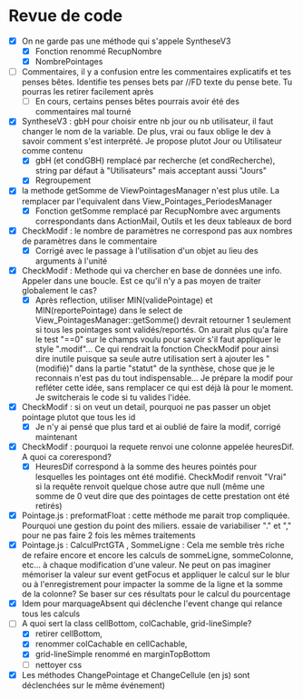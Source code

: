# Revue de code

* [X] On ne garde pas une méthode qui s'appele SyntheseV3
  * [X] Fonction renommé RecupNombre
  * [X] NombrePointages
* [ ] Commentaires, il y a confusion entre les commentaires explicatifs et tes penses bêtes. Identifie tes penses bets par //FD texte du pense bete. Tu pourras les retirer facilement après
  * [ ] En cours, certains penses bêtes pourrais avoir été des commentaires mal tourné
* [X] SyntheseV3 : gbH pour choisir entre nb jour ou nb utilisateur, il faut changer le nom de la variable. De plus, vrai ou faux oblige le dev à savoir comment s'est interprété. Je propose plutot Jour ou Utilisateur comme contenu
  * [X] gbH (et condGBH) remplacé par recherche (et condRecherche), string par défaut à "Utilisateurs" mais acceptant aussi "Jours"
  * [X] Regroupement
* [X] la methode getSomme de ViewPointagesManager n'est plus utile. La remplacer par l'equivalent dans View_Pointages_PeriodesManager
  * [X] Fonction getSomme remplacé par RecupNombre avec arguments correspondants dans ActionMail, Outils et les deux tableaux de bord
* [X] CheckModif : le nombre de paramètres ne correspond pas aux nombres de paramètres dans le commentaire
  * [X] Corrigé avec le passage à l'utilisation d'un objet au lieu des arguments à l'unité
* [X] CheckModif : Methode qui va chercher en base de données une info. Appeler dans une boucle. Est ce qu'il n'y a pas moyen de traiter globalement le cas?
  * [X] Après reflection, utiliser MIN(validePointage) et MIN(reportePointage) dans le select de View_PointagesManager::getSomme() devrait retourner 1 seulement si tous les pointages sont validés/reportés. On aurait plus qu'a faire le test "==0" sur le champs voulu pour savoir s'il faut appliquer le style ".modif"... Ce qui rendrait la fonction CheckModif pour ainsi dire inutile puisque sa seule autre utilisation sert à ajouter les "(modifié)" dans la partie "statut" de la synthèse, chose que je le reconnais n'est pas du tout indispensable... Je prépare la modif pour refléter cette idée, sans remplacer ce qui est déjà là pour le moment. Je switcherais le code si tu valides l'idée.
* [X] CheckModif : si on veut un detail, pourquoi ne pas passer un objet pointage plutot que tous les id
  * [X] Je n'y ai pensé que plus tard et ai oublié de faire la modif, corrigé maintenant
* [X] CheckModif : pourquoi la requete renvoi une colonne appelée heuresDif. A quoi ca corerespond?
  * [X] HeuresDif correspond à la somme des heures pointés pour lesquelles les pointages ont été modifié. CheckModif renvoit "Vrai" si la requête renvoit quelque chose autre que null (même une somme de 0 veut dire que des pointages de cette prestation ont été retirés)
* [X] Pointage.js : preformatFloat : cette méthode me parait trop compliquée. Pourquoi une gestion du point des miliers. essaie de variabiliser "." et "," pour ne pas faire 2 fois les mêmes traitements
* [X] Pointage.js : CalculPrctGTA , SommeLigne : Cela me semble très riche de refaire encore et encore les calculs de sommeLigne, sommeColonne, etc... à chaque modification d'une valeur.
  Ne peut on pas imaginer mémoriser la valeur sur event getFocus et appliquer le calcul sur le blur ou à l'enregistrement pour impacter la somme de la ligne et la somme de la colonne?
  Se baser sur ces résultats pour le calcul du pourcentage
* [X] Idem pour marquageAbsent qui déclenche l'event change qui relance tous les calculs
* [ ] A quoi sert la class cellBottom, colCachable, grid-lineSimple?
  * [X] retirer cellBottom,
  * [X] renommer colCachable en cellCachable,
  * [X] grid-lineSimple renommé en marginTopBottom
  * [ ] nettoyer css
* [X] Les méthodes ChangePointage et ChangeCellule (en js) sont déclenchées sur le même événement)
